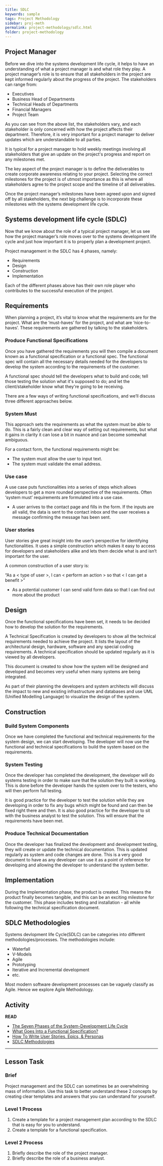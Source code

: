 ```yaml
---
title: SDLC
keywords: sample
tags: Project Methodology
sidebar: proj-meth
permalink: project-methodology/sdlc.html
folder: project-methodology
---
```


## Project Manager

Before we dive into the systems development life cycle, it helps to have an understanding of what a project manager is and what role they play. A project manager’s role is to ensure that all stakeholders in the project are kept informed regularly about the progress of the project. The stakeholders can range from:

- Executives
- Business Head of Departments
- Technical Heads of Departments
- Financial Managers
- Project Team

As you can see from the above list, the stakeholders vary, and each stakeholder is only concerned with how the project affects their department. Therefore, it is very important for a project manager to deliver updates which are understandable to all parties.

It is typical for a project manager to hold weekly meetings involving all stakeholders that give an update on the project's progress and report on any milestones met.

The key aspect of the project manager is to define the deliverables to create corporate awareness relating to your project. Selecting the correct milestones for the project is of utmost importance as this is where all stakeholders agree to the project scope and the timeline of all deliverables.

Once the project manager’s milestones have been agreed upon and signed off by all stakeholders, the next big challenge is to incorporate these milestones with the systems development life cycle.

## Systems development life cycle (SDLC)

Now that we know about the role of a typical project manager, let us see how the project manager’s role moves over to the systems development life cycle and just how important it is to properly plan a development project.

Project management in the SDLC has 4 phases, namely:

- Requirements
- Design
- Construction
- Implementation

Each of the different phases above has their own role player who contributes to the successful execution of the project.

## Requirements

When planning a project, it’s vital to know what the requirements are for the project. What are the ‘must-haves’ for the project, and what are ‘nice-to-haves’. These requirements are gathered by talking to the stakeholders.

### Produce Functional Specifications

Once you have gathered the requirements you will then compile a document known as a functional specification or a functional spec. The functional spec will contain all the necessary details needed for the developers to develop the system according to the requirements of the customer.

A functional spec should tell the developers what to build and code; tell those testing the solution what it's supposed to do; and let the client/stakeholder know what they're going to be receiving.

There are a few ways of writing functional specifications, and we’ll discuss three different approaches below.

### System Must

This approach sets the requirements as what the system must be able to do. This is a fairly clean and clear way of setting out requirements, but what it gains in clarity it can lose a bit in nuance and can become somewhat ambiguous.

For a contact form, the functional requirements might be:

- The system must allow the user to input text.
- The system must validate the email address.

### Use case

A use case puts functionalities into a series of steps which allows developers to get a more rounded perspective of the requirements. Often ‘system must’ requirements are formulated into a use case.

- A user arrives to the contact page and fills in the form. If the inputs are all valid, the data is sent to the contact inbox and the user receives a message confirming the message has been sent.

### User stories

User stories give great insight into the user’s perspective for identifying functionalities. It uses a simple construction which makes it easy to access for developers and stakeholders alike and lets them decide what is and isn’t important for the user.

A common construction of a user story is:

“As a < type of user >, I can < perform an action > so that < I can get a benefit >”

- As a potential customer I can send valid form data so that I can find out more about the product

## Design

Once the functional specifications have been set, it needs to be decided how to develop the solution for the requirements.

A Technical Specification is created by developers to show all the technical requirements needed to achieve the project. It lists the layout of the architectural design, hardware, software and any special coding requirements. A technical specification should be updated regularly as it is viewed by all developers.

This document is created to show how the system will be designed and developed and becomes very useful when many systems are being integrated.

As part of their planning the developers and system architects will discuss the impact to new and existing infrastructure and databases and use UML (Unified Modelling Language) to visualize the design of the system.

## Construction

### Build System Components

Once we have completed the functional and technical requirements for the system design, we can start developing. The developer will now use the functional and technical specifications to build the system based on the requirements.

### System Testing

Once the developer has completed the development, the developer will do systems testing in order to make sure that the solution they built is working. This is done before the developer hands the system over to the testers, who will then perform full testing.

It is good practice for the developer to test the solution while they are developing in order to fix any bugs which might be found and can then be fixed right there and then. It is also good practice for the developer to sit with the business analyst to test the solution. This will ensure that the requirements have been met.

### Produce Technical Documentation

Once the developer has finalized the development and development testing, they will create or update the technical documentation. This is updated regularly as system and code changes are done. This is a very good document to have as any developer can use it as a point of reference for developing and allowing the developer to understand the system better.

## Implementation

During the Implementation phase, the product is created. This means the product finally becomes tangible, and this can be an exciting milestone for the customer. This phase includes testing and installation - all while following the technical specification document.

## SDLC Methodologies
Systems devlopment life Cycle(SDLC) can be categories into different methodologies/processes. The methodologies include:

- Waterfall
- V-Models
- Agile
- Prototyping
- Iterative and Incremental development
- etc.

Most modern software development processes can be vaguely classify as Agile. Hence we explore Agile Methodology.
## Activity

**READ**

- [The Seven Phases of the System-Development Life Cycle](https://www.innovativearchitects.com/KnowledgeCenter/basic-IT-systems/system-development-life-cycle.aspx)
- [What Goes Into a Functional Specification?](http://www.bridging-the-gap.com/functional-specification/)
- [How To Write User Stories, Epics, & Personas](https://www.freecodecamp.org/news/how-and-why-to-write-great-user-stories-f5a110668246/)
- [SDLC Methodologies](https://en.wikipedia.org/wiki/Software_development_process)

<hr>

## Lesson Task

### Brief

Project management and the SDLC can sometimes be an overwhelming mass of information. Use this task to better understand these 2 concepts by creating clear templates and answers that you can understand for yourself.

### Level 1 Process

1. Create a template for a project management plan according to the SDLC that is easy for you to understand.
2. Create a template for a functional specification.

### Level 2 Process

1. Briefly describe the role of the project manager.
2. Briefly describe the role of a business analyst.
